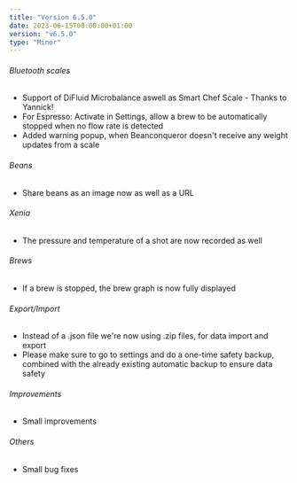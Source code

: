 ```yaml
---
title: "Version 6.5.0"
date: 2023-06-15T00:00:00+01:00
version: "v6.5.0"
type: "Minor"
---
```

###### Bluetooth scales
- Support of DiFluid Microbalance aswell as Smart Chef Scale - Thanks to Yannick!
- For Espresso: Activate in Settings, allow a brew to be automatically stopped when no flow rate is detected
- Added warning popup, when Beanconqueror doesn't receive any weight updates from a scale

###### Beans
- Share beans as an image now as well as a URL

###### Xenia
- The pressure and temperature of a shot are now recorded as well

###### Brews
- If a brew is stopped, the brew graph is now fully displayed

###### Export/Import
- Instead of a .json file we're now using .zip files, for data import and export
- Please make sure to go to settings and do a one-time safety backup, combined with the already existing automatic backup to ensure data safety

###### Improvements
- Small improvements

###### Others
- Small bug fixes
